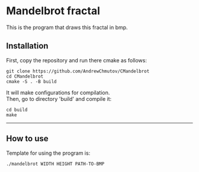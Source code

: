 # Mandelbrot fractal

This is the program that draws this fractal in bmp. <br>

## Installation
First, copy the repository and run there cmake as follows:
```
git clone https://github.com/AndrewChmutov/CMandelbrot
cd CMandelbrot
cmake -S . -B build
```
It will make configurations for compilation.<br>
Then, go to directory 'build' and compile it:
```
cd build
make
```

---

## How to use

Template for using the program is:

```
./mandelbrot WIDTH HEIGHT PATH-TO-BMP